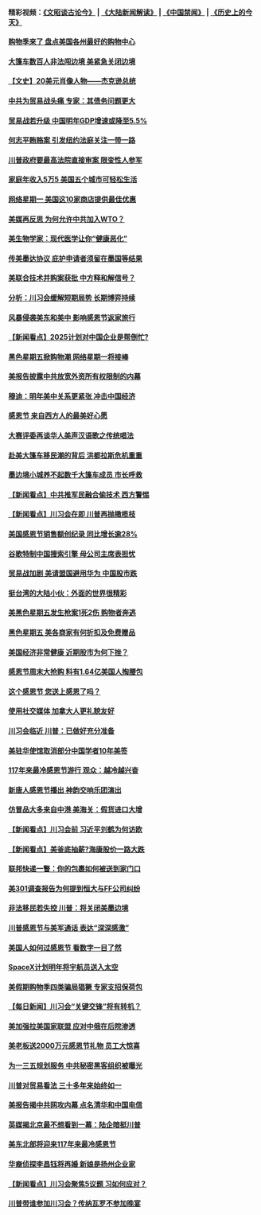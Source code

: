 #### 精彩视频：[《文昭谈古论今》](https://github.com/gfw-breaker/wenzhao/blob/master/README.md?t=11260631) | [《大陆新闻解读》](https://github.com/gfw-breaker/ntdtv-comedy/blob/master/README.md?t=11260631) | [《中国禁闻》](https://github.com/gfw-breaker/ntdtv-news/blob/master/README.md?t=11260631) | [《历史上的今天》](https://github.com/gfw-breaker/today-in-history/blob/master/README.md?t=11260631) 

#### [购物季来了 盘点美国各州最好的购物中心](../pages/nsc412/n10869918.md?t=11260631) 

#### [大篷车数百人非法闯边境 美紧急关闭边境](../pages/nsc412/n10873849.md?t=11260631) 

#### [【文史】20美元肖像人物——杰克逊总统](../pages/nsc412/n4606292.md?t=11260631) 

#### [中共为贸易战头痛 专家：其债务问题更大](../pages/nsc412/n10873720.md?t=11260631) 

#### [贸易战若升级 中国明年GDP增速或降至5.5%](../pages/nsc412/n10873758.md?t=11260631) 

#### [何志平贿赂案 引发纽约法庭关注一带一路](../pages/nsc412/n10873540.md?t=11260631) 

#### [川普政府要最高法院直接审案 限变性人参军](../pages/nsc412/n10873508.md?t=11260631) 

#### [家庭年收入5万5  美国五个城市可轻松生活](../pages/nsc412/n10872685.md?t=11260631) 

#### [网络星期一 美国这10家商店提供最佳优惠](../pages/nsc412/n10873156.md?t=11260631) 

#### [美媒再反思 为何允许中共加入WTO？](../pages/nsc412/n10872958.md?t=11260631) 

#### [美生物学家：现代医学让你“健康恶化”](../pages/nsc412/n10872870.md?t=11260631) 

#### [传美墨达协议 庇护申请者须留在墨国等结果](../pages/nsc412/n10872961.md?t=11260631) 

#### [美联合技术并购案获批 中方释和解信号？](../pages/nsc412/n10872855.md?t=11260631) 

#### [分析：川习会缓解短期局势 长期博弈持续](../pages/nsc412/n10872672.md?t=11260631) 

#### [风暴侵袭美东和美中 影响感恩节返家旅行](../pages/nsc412/n10872796.md?t=11260631) 

#### [【新闻看点】2025计划对中国企业是帮倒忙?](../pages/nsc412/n10872729.md?t=11260631) 

#### [黑色星期五掀购物潮 网络星期一将接棒](../pages/nsc412/n10872640.md?t=11260631) 

#### [美报告披露中共放宽外资所有权限制的内幕](../pages/nsc412/n10872255.md?t=11260631) 

#### [穆迪：明年美中关系更紧张 冲击中国经济](../pages/nsc412/n10872456.md?t=11260631) 

#### [感恩节 来自西方人的最美好心愿](../pages/nsc412/n10871477.md?t=11260631) 

#### [大赛评委再谈华人美声汉语歌之传统唱法](../pages/nsc412/n10871818.md?t=11260631) 

#### [赴美大篷车移民潮的背后 洪都拉斯危机重重](../pages/nsc412/n10871641.md?t=11260631) 

#### [墨边境小城养不起数千大篷车成员 市长呼救](../pages/nsc412/n10871580.md?t=11260631) 

#### [【新闻看点】中共推军民融合偷技术 西方警惕](../pages/nsc412/n10871382.md?t=11260631) 

#### [【新闻看点】川习会在即 川普再抛橄榄枝](../pages/nsc412/n10871248.md?t=11260631) 

#### [美国感恩节销售额创纪录 同比增长逾28%](../pages/nsc412/n10871319.md?t=11260631) 

#### [谷歌特制中国搜索引擎 母公司主席表担忧](../pages/nsc412/n10871238.md?t=11260631) 

#### [贸易战加剧 美请盟国避用华为 中国股市跌](../pages/nsc412/n10871064.md?t=11260631) 

#### [挺台湾的大陆小伙：外面的世界很精彩](../pages/nsc412/n10870983.md?t=11260631) 

#### [美黑色星期五发生枪案1死2伤 购物者奔逃](../pages/nsc412/n10870651.md?t=11260631) 

#### [黑色星期五 美各商家有何折扣及免费赠品](../pages/nsc412/n10869609.md?t=11260631) 

#### [美国经济非常健康 近期股市为何下挫？](../pages/nsc412/n10869220.md?t=11260631) 

#### [感恩节周末大抢购 料有1.64亿美国人掏腰包](../pages/nsc412/n10869532.md?t=11260631) 

#### [这个感恩节 您送上感恩了吗？](../pages/nsc412/n10869319.md?t=11260631) 

#### [使用社交媒体 加拿大人更礼貌友好](../pages/nsc412/n10869758.md?t=11260631) 

#### [川习会临近 川普：已做好充分准备](../pages/nsc412/n10869699.md?t=11260631) 

#### [美驻华使馆取消部分中国学者10年美签](../pages/nsc412/n10869261.md?t=11260631) 

#### [117年来最冷感恩节游行 观众：越冷越兴奋](../pages/nsc412/n10869409.md?t=11260631) 

#### [新唐人感恩节播出 神韵交响乐团演出](../pages/nsc412/n10849459.md?t=11260631) 

#### [仿冒品大多来自中港 美海关：假货进口大增](../pages/nsc412/n10869186.md?t=11260631) 

#### [【新闻看点】川习会前 习近平刘鹤为何访欧](../pages/nsc412/n10869070.md?t=11260631) 

#### [【新闻看点】美釜底抽薪?海康股价一路大跌](../pages/nsc412/n10868888.md?t=11260631) 

#### [联邦快递一瞥：你的包裹如何被送到家门口](../pages/nsc412/n10869130.md?t=11260631) 

#### [美301调查报告为何提到恒大与FF公司纠纷](../pages/nsc412/n10868690.md?t=11260631) 

#### [非法移民若失控 川普：将关闭美墨边境](../pages/nsc412/n10868952.md?t=11260631) 

#### [川普感恩节与美军通话 表达“深深感激”](../pages/nsc412/n10868915.md?t=11260631) 

#### [美国人如何过感恩节 看数字一目了然](../pages/nsc412/n10868871.md?t=11260631) 

#### [SpaceX计划明年将宇航员送入太空](../pages/nsc412/n10868896.md?t=11260631) 

#### [美假期购物季四类骗局猖獗 专家支招保荷包](../pages/nsc412/n10868751.md?t=11260631) 

#### [【每日新闻】川习会“关键交锋”将有转机？](../pages/nsc412/n10866735.md?t=11260631) 

#### [美加强拉美国家联盟 应对中俄在后院渗透](../pages/nsc412/n10866498.md?t=11260631) 

#### [美老板送2000万元感恩节礼物 员工大惊喜](../pages/nsc412/n10866859.md?t=11260631) 

#### [为一三五规划服务 中共秘密黑客组织被曝光](../pages/nsc412/n10866916.md?t=11260631) 

#### [川普对贸易看法 三十多年来始终如一](../pages/nsc412/n10867008.md?t=11260631) 

#### [美报告揭中共网攻内幕 点名清华和中国电信](../pages/nsc412/n10866804.md?t=11260631) 

#### [英媒揭北京最不想看到一幕：陆企暗挺川普](../pages/nsc412/n10866311.md?t=11260631) 

#### [美东北部将迎来117年来最冷感恩节](../pages/nsc412/n10866722.md?t=11260631) 

#### [华裔侦探李昌钰将再婚 新娘是扬州企业家](../pages/nsc412/n10866743.md?t=11260631) 

#### [【新闻看点】川习会聚焦5议题 习如何应对？](../pages/nsc412/n10866506.md?t=11260631) 

#### [川普带谁参加川习会？传纳瓦罗不参加晚宴](../pages/nsc412/n10866514.md?t=11260631) 

